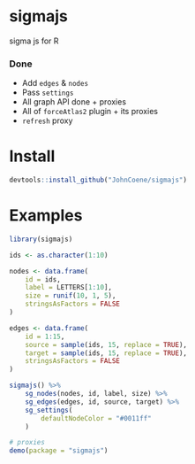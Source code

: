 # sigmajs

sigma js for R

### Done

* Add `edges` & `nodes`
* Pass `settings`
* All graph API done + proxies
* All of `forceAtlas2` plugin + its proxies
* `refresh` proxy

# Install

```r
devtools::install_github("JohnCoene/sigmajs")
```

# Examples

```r
library(sigmajs)

ids <- as.character(1:10)

nodes <- data.frame(
	id = ids,
	label = LETTERS[1:10],
	size = runif(10, 1, 5),
	stringsAsFactors = FALSE
)

edges <- data.frame(
	id = 1:15,
	source = sample(ids, 15, replace = TRUE),
	target = sample(ids, 15, replace = TRUE),
	stringsAsFactors = FALSE
)

sigmajs() %>%
	sg_nodes(nodes, id, label, size) %>%
	sg_edges(edges, id, source, target) %>%
	sg_settings(
		defaultNodeColor = "#0011ff"
	)

# proxies
demo(package = "sigmajs")
```